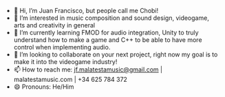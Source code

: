 - 👋 Hi, I’m Juan Francisco, but people call me Chobi!
- 👀 I’m interested in music composition and sound design, videogame, arts and creativity in general
- 🌱 I’m currently learning FMOD for audio integration, Unity to truly understand how to make a game and C++ to be able to have more control when implementing audio.
- 💞️ I’m looking to collaborate on your next project, right now my goal is to make it into the videogame industry!
- 📫 How to reach me: jf.malatestamusic@gmail.com | malatestamusic.com | +34 625 784 372
- 😄 Pronouns: He/Him

<!---
IlChobi/IlChobi is a ✨ special ✨ repository because its `README.md` (this file) appears on your GitHub profile.
You can click the Preview link to take a look at your changes.
--->
